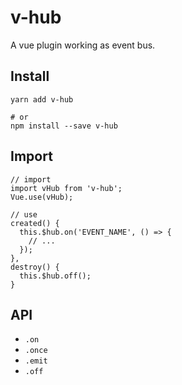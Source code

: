 # v-hub

A vue plugin working as event bus.

## Install

```
yarn add v-hub

# or
npm install --save v-hub
```

## Import

```
// import
import vHub from 'v-hub';
Vue.use(vHub);

// use
created() {
  this.$hub.on('EVENT_NAME', () => {
    // ...
  });
},
destroy() {
  this.$hub.off();
}
```

## API

- `.on`
- `.once`
- `.emit`
- `.off`

